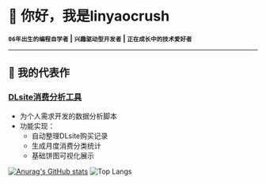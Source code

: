 # 🌱 你好，我是linyaocrush

**`06年出生的编程自学者` | `兴趣驱动型开发者` | `正在成长中的技术爱好者`**

---

## 🎯 我的代表作

### [DLsite消费分析工具](https://github.com/linyaocrush/DLsite-Purchase-Analyzer)
- 为个人需求开发的数据分析脚本
- 功能实现：
  - 自动整理DLsite购买记录
  - 生成月度消费分类统计
  - 基础饼图可视化展示

[![Anurag's GitHub stats](https://github-readme-stats.vercel.app/api?username=linyaocrush&show_icons=true&theme=ambient_gradient)](https://github.com/anuraghazra/github-readme-stats)  ![Top Langs](https://github-readme-stats.vercel.app/api/top-langs/?username=linyaocrush&show_icons=true&theme=ambient_gradient)

